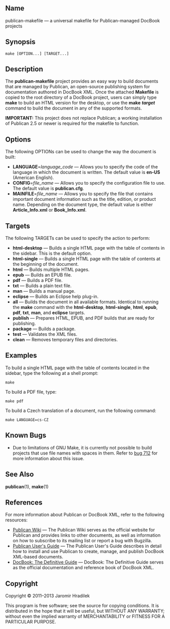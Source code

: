 ## Name

publican-makefile — a universal makefile for Publican-managed DocBook projects

## Synopsis

    make [OPTION...] [TARGET...]

## Description

The **publican-makefile** project provides an easy way to build documents that are managed by Publican, an open-source publishing system for documentation authored in DocBook XML. Once the attached **Makefile** is copied to the root directory of a DocBook project, users can simply type **make** to build an HTML version for the desktop, or use the **make** ***target*** command to build the document in any of the supported formats.

**IMPORTANT:** This project does not replace Publican; a working installation of Publican 2.5 or newer is required for the makefile to function.

## Options

The following OPTIONs can be used to change the way the document is built:

* **LANGUAGE**=*language_code* — Allows you to specify the code of the language in which the document is written. The default value is **en-US** (American English).
* **CONFIG**=*file_name* — Allows you to specify the configuration file to use. The default value is **publican.cfg**.
* **MAINFILE**=*file_name* — Allows you to specify the file that contains important document information such as the title, edition, or product name. Depending on the document type, the default value is either **Article_Info.xml** or **Book_Info.xml**.

## Targets

The following TARGETs can be used to specify the action to perform:

* **html-desktop** — Builds a single HTML page with the table of contents in the sidebar. This is the default option.
* **html-single** — Builds a single HTML page with the table of contents at the beginning of the document.
* **html** — Builds multiple HTML pages.
* **epub** — Builds an EPUB file.
* **pdf** — Builds a PDF file.
* **txt** — Builds a plain text file.
* **man** — Builds a manual page.
* **eclipse** — Builds an Eclipse help plug-in.
* **all** — Builds the document in all available formats. Identical to running the **make** command with the **html-desktop**, **html-single**, **html**, **epub**, **pdf**, **txt**, **man**, and **eclipse** targets.
* **publish** — Prepares HTML, EPUB, and PDF builds that are ready for publishing.
* **package** — Builds a package.
* **test** — Validates the XML files.
* **clean** — Removes temporary files and directories.

## Examples

To build a single HTML page with the table of contents located in the sidebar, type the following at a shell prompt:

    make

To build a PDF file, type:

    make pdf

To build a Czech translation of a document, run the following command:

    make LANGUAGE=cs-CZ

## Known Bugs

* Due to limitations of GNU Make, it is currently not possible to build projects that use file names with spaces in them. Refer to [bug 712](http://savannah.gnu.org/bugs/?712) for more information about this issue.

## See Also

**publican**(1), **make**(1)

## References

For more information about Publican or DocBook XML, refer to the following resources:

* [Publican Wiki](https://fedorahosted.org/publican/) — The Publican Wiki serves as the official website for Publican and provides links to other documents, as well as information on how to subscribe to its mailing list or report a bug with Bugzilla.
* [Publican User's Guide](http://jfearn.fedorapeople.org/en-US/Publican/3.1/html/Users_Guide/index.html) — The Publican User's Guide describes in detail how to install and use Publican to create, manage, and publish DocBook XML-based documents.
* [DocBook: The Definitive Guide](http://www.docbook.org/tdg/) — DocBook: The Definitive Guide serves as the official documentation and reference book of DocBook XML.

## Copyright

Copyright © 2011–2013 Jaromir Hradilek

This program is free software; see the source for copying conditions. It is distributed in the hope that it will be useful, but WITHOUT ANY WARRANTY; without even the implied warranty of MERCHANTABILITY or FITNESS FOR A PARTICULAR PURPOSE.
